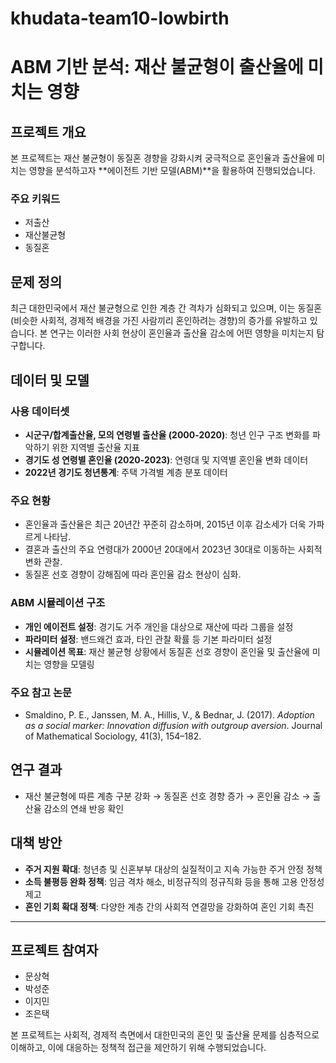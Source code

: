 # khudata-team10-lowbirth

# ABM 기반 분석: 재산 불균형이 출산율에 미치는 영향

## 프로젝트 개요

본 프로젝트는 재산 불균형이 동질혼 경향을 강화시켜 궁극적으로 혼인율과 출산율에 미치는 영향을 분석하고자 \*\*에이전트 기반 모델(ABM)\*\*을 활용하여 진행되었습니다.

### 주요 키워드

* 저출산
* 재산불균형
* 동질혼

## 문제 정의

최근 대한민국에서 재산 불균형으로 인한 계층 간 격차가 심화되고 있으며, 이는 동질혼(비슷한 사회적, 경제적 배경을 가진 사람끼리 혼인하려는 경향)의 증가를 유발하고 있습니다. 본 연구는 이러한 사회 현상이 혼인율과 출산율 감소에 어떤 영향을 미치는지 탐구합니다.

## 데이터 및 모델

### 사용 데이터셋

* **시군구/합계출산율, 모의 연령별 출산율 (2000-2020)**: 청년 인구 구조 변화를 파악하기 위한 지역별 출산율 지표
* **경기도 성 연령별 혼인율 (2020-2023)**: 연령대 및 지역별 혼인율 변화 데이터
* **2022년 경기도 청년통계**: 주택 가격별 계층 분포 데이터

### 주요 현황

* 혼인율과 출산율은 최근 20년간 꾸준히 감소하며, 2015년 이후 감소세가 더욱 가파르게 나타남.
* 결혼과 출산의 주요 연령대가 2000년 20대에서 2023년 30대로 이동하는 사회적 변화 관찰.
* 동질혼 선호 경향이 강해짐에 따라 혼인율 감소 현상이 심화.

### ABM 시뮬레이션 구조

* **개인 에이전트 설정**: 경기도 거주 개인을 대상으로 재산에 따라 그룹을 설정
* **파라미터 설정**: 밴드왜건 효과, 타인 관찰 확률 등 기본 파라미터 설정
* **시뮬레이션 목표**: 재산 불균형 상황에서 동질혼 선호 경향이 혼인율 및 출산율에 미치는 영향을 모델링

### 주요 참고 논문

* Smaldino, P. E., Janssen, M. A., Hillis, V., & Bednar, J. (2017). *Adoption as a social marker: Innovation diffusion with outgroup aversion*. Journal of Mathematical Sociology, 41(3), 154–182.

## 연구 결과

* 재산 불균형에 따른 계층 구분 강화 → 동질혼 선호 경향 증가 → 혼인율 감소 → 출산율 감소의 연쇄 반응 확인

## 대책 방안

* **주거 지원 확대**: 청년층 및 신혼부부 대상의 실질적이고 지속 가능한 주거 안정 정책
* **소득 불평등 완화 정책**: 임금 격차 해소, 비정규직의 정규직화 등을 통해 고용 안정성 제고
* **혼인 기회 확대 정책**: 다양한 계층 간의 사회적 연결망을 강화하여 혼인 기회 촉진

---

## 프로젝트 참여자

* 문상혁
* 박성준
* 이지민
* 조은택

본 프로젝트는 사회적, 경제적 측면에서 대한민국의 혼인 및 출산율 문제를 심층적으로 이해하고, 이에 대응하는 정책적 접근을 제안하기 위해 수행되었습니다.
